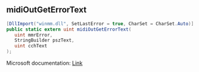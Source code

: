 ## midiOutGetErrorText

```csharp
[DllImport("winmm.dll", SetLastError = true, CharSet = CharSet.Auto)]
public static extern uint midiOutGetErrorText(
   uint mmrError,
   StringBuilder pszText,
   uint cchText
);
```

Microsoft documentation: [Link](https://learn.microsoft.com/en-us/windows/win32/api/mmeapi/nf-mmeapi-midioutgeterrortext)

